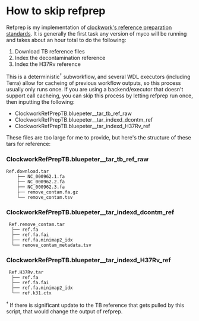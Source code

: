 # How to skip refprep
Refprep is my implementation of [clockwork's reference preparation standards](https://github.com/iqbal-lab-org/clockwork/wiki/Walkthrough-scripts-only#get-and-index-reference-genomes). It is generally the first task any version of myco will be running and takes about an hour total to do the following:
1. Download TB reference files
2. Index the decontamination reference
3. Index the H37Rv reference

This is a deterministic<sup>†</sup> subworkflow, and several WDL executors (including Terra) allow for cacheing of previous workflow outputs, so this process usually only runs once. If you are using a backend/executor that doesn't support call cacheing, you can skip this process by letting refprep run once, then inputting the following:
* ClockworkRefPrepTB.bluepeter__tar_tb_ref_raw
* ClockworkRefPrepTB.bluepeter__tar_indexd_dcontm_ref
* ClockworkRefPrepTB.bluepeter__tar_indexd_H37Rv_ref

These files are too large for me to provide, but here's the structure of these tars for reference:

### ClockworkRefPrepTB.bluepeter__tar_tb_ref_raw
```
Ref.download.tar
    ├── NC_000962.1.fa
    ├── NC_000962.2.fa
    ├── NC_000962.3.fa
    ├── remove_contam.fa.gz
    └── remove_contam.tsv
```
### ClockworkRefPrepTB.bluepeter__tar_indexd_dcontm_ref
```
 Ref.remove_contam.tar
  ├── ref.fa
  ├── ref.fa.fai
  ├── ref.fa.minimap2_idx
  └── remove_contam_metadata.tsv
```
### ClockworkRefPrepTB.bluepeter__tar_indexd_H37Rv_ref
```
 Ref.H37Rv.tar
  ├── ref.fa
  ├── ref.fa.fai
  ├── ref.fa.minimap2_idx
  └── ref.k31.ctx
```

<sup>†</sup> If there is significant update to the TB reference that gets pulled by this script, that would change the output of refprep.
